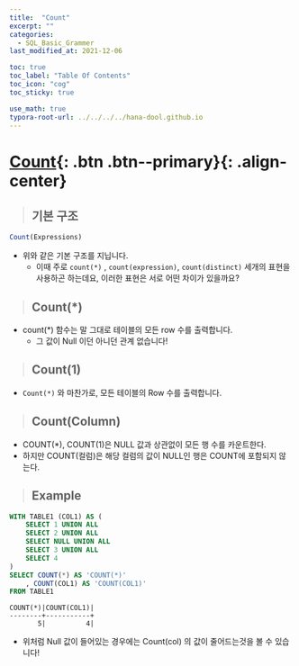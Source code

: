 ```yaml
---
title:  "Count"
excerpt: ""
categories:
  - SQL_Basic_Grammer
last_modified_at: 2021-12-06

toc: true
toc_label: "Table Of Contents"
toc_icon: "cog"
toc_sticky: true

use_math: true
typora-root-url: ../../../../hana-dool.github.io
---
```


# [Count](#link){: .btn .btn--primary}{: .align-center}

> ## 기본 구조

```sql
Count(Expressions)
```

- 위와 같은 기본 구조를 지닙니다. 
  - 이때 주로 `count(*)` , `count(expression)`, `count(distinct)` 세개의 표현을 사용하곤 하는데요, 이러한 표현은 서로 어떤 차이가 있을까요? 


> ## Count(*)

- count(*) 함수는 말 그대로 테이블의 모든 row 수를 출력합니다. 
  - 그 값이 Null 이던 아니던 관계 없습니다!

> ## Count(1)

- `Count(*)` 와 마찬가로, 모든 테이블의 Row 수를 출력합니다.

> ## Count(Column)

- COUNT(*), COUNT(1)은 NULL 값과 상관없이 모든 행 수를 카운트한다.
- 하지만 COUNT(컬럼)은 해당 컬럼의 값이 NULL인 행은 COUNT에 포함되지 않는다.

> ## Example

```sql
WITH TABLE1 (COL1) AS (
    SELECT 1 UNION ALL
    SELECT 2 UNION ALL
    SELECT NULL UNION ALL
    SELECT 3 UNION ALL
    SELECT 4
)
SELECT COUNT(*) AS 'COUNT(*)'
    , COUNT(COL1) AS 'COUNT(COL1)'
FROM TABLE1
```

```
COUNT(*)|COUNT(COL1)|
--------+-----------+
       5|          4|
```

- 위처럼 Null 값이 들어있는 경우에는 Count(col) 의 값이 줄어드는것을 볼 수 있습니다!
